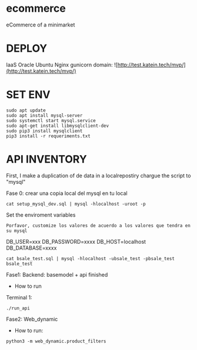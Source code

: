 # ecommerce
eCommerce of a minimarket

# DEPLOY
IaaS Oracle
Ubuntu Nginx gunicorn
domain:
![http://test.katein.tech/mvp/](http://test.katein.tech/mvp/)

# SET ENV

```
sudo apt update
sudo apt install mysql-server
sudo systemctl start mysql.service
sudo apt-get install libmysqlclient-dev
sudo pip3 install mysqlclient
pip3 install -r requeriments.txt
```

# API INVENTORY

First, I make a duplication of de data in a localrepostiry
chargue the script to "mysql"

Fase 0: crear una copia local del mysql en tu local

```
cat setup_mysql_dev.sql | mysql -hlocalhost -uroot -p
```
Set the enviroment variables
```
Porfavor, customize los valores de acuerdo a los valores que tendra en su mysql
```
DB_USER=xxx
DB_PASSWORD=xxxx
DB_HOST=localhost
DB_DATABASE=xxxx
```
cat bsale_test.sql | mysql -hlocalhost -ubsale_test -pbsale_test bsale_test
```

Fase1: Backend: basemodel + api finished
* How to run

Terminal 1:
```
./run_api
```

Fase2: Web_dynamic
* How to run:
```
python3 -m web_dynamic.product_filters
```
